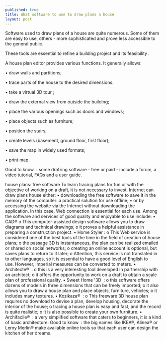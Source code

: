 ```yaml
---
published: true
title: What software to use to draw plans a house
layout: post
---
```

Software used to draw plans of a house are quite numerous. Some of them are easy to use, others - more sophisticated and prove less accessible to the general public.

These tools are essential to refine a building project and its feasibility .

A house plan editor provides various functions. It generally allows:

•	draw walls and partitions;

•	trace parts of the house to the desired dimensions.

•	take a virtual 3D tour ;

•	draw the external view from outside the building;

•	place the various openings such as doors and windows;

•	place objects such as furniture;

•	position the stairs;

•	create levels (basement, ground floor, first floor);

•	save the map in widely used formats;

•	print map.


Good to know  : some drafring software - free or paid - include a forum, a video tutorial, FAQs and a user guide.

house plans: free software
To learn tracing plans for fun or with the objective of working on a draft, it is not necessary to invest. Internet can draw plans house either:
•	downloading the free software to save it in the memory of the computer: a practical solution for use offline;
•	or by accessing the website via the Internet without downloading the application. In this case, Web connection is essential for each use.
Among the software and services of good quality and enjoyable to use include:
•	          CAD®
o	This computer-assisted design software allows you to draw diagrams and technical drawings;
o	it proves a helpful assistance in preparing a construction project.
•	Home Styler :
o	This Web service is considered one of the best tools of the time in the field of creation of house plans;
o	the passage 3D is instantaneous, the plan can be realized emailed or shared on social networks;
o	creating an online account is optional, but saves plans to return to it later;
o	Attention, this service is not translated in to other languages, so it is essential to have a good level of English to use. However, imperial measures can be converted to meters.
•	          Architecte®  :
o	this is a very interesting tool developed in partnership with an architect;
o	it offers the opportunity to work on a draft to obtain a scale plan of professional quality.
•	Sweet Home '3D  :
o	this software offers dozens of models in three dimensions that can be freely imported;
o	it also allows you to draw a house plan and place objects, furniture, vehicles;
o	it includes many textures.
•	           Kozikaza®  :
o	This freeware 3D house plan requires no download to devise a plan, develop housing, decorate the interior of the house;
o	tracing a house plan is easy and fast, and the record is quite realistic;
o	it is also possible to create your own furniture.
•	Archifacile®  : a very simplified software that caters to beginners, it is a kind of basic architecture.
Good to know  : the big names like IKEA®, Alinea® or Leroy Merlin® make available online tools so that each user can design the kitchen of her dreams.
